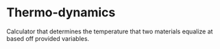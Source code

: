 # Thermo-dynamics
Calculator that determines the temperature that two materials equalize at based off provided variables.
